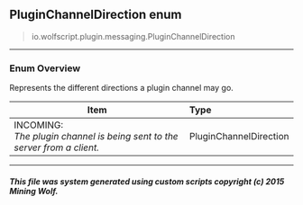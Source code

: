 ## PluginChannelDirection __enum__

>io.wolfscript.plugin.messaging.PluginChannelDirection

---

### Enum Overview

Represents the different directions a plugin channel may go.

Item | Type   
--- | :--- 
INCOMING: <br> _The plugin channel is being sent to the server from a client._ | PluginChannelDirection



---



##### This file was system generated using custom scripts copyright (c) 2015 Mining Wolf.
	

